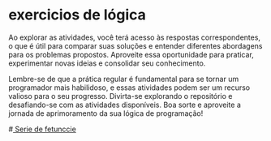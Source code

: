# exercicios de lógica
Ao explorar as atividades, você terá acesso às respostas correspondentes, o que é útil para comparar suas soluções e entender diferentes abordagens para os problemas propostos. Aproveite essa oportunidade para praticar, experimentar novas ideias e consolidar seu conhecimento.

Lembre-se de que a prática regular é fundamental para se tornar um programador mais habilidoso, e essas atividades podem ser um recurso valioso para o seu progresso. Divirta-se explorando o repositório e desafiando-se com as atividades disponíveis. Boa sorte e aproveite a jornada de aprimoramento da sua lógica de programação!


#<a href="https://github.com/nicolas00000/exercicios-de-logica/tree/serie-feruccine" > Serie de fetunccie </a> 
